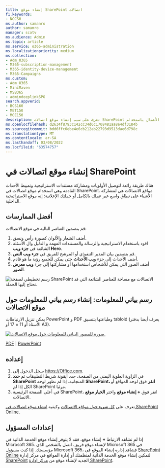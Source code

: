 ```yaml
---
title: إنشاء موقع SharePoint اتصالات
f1.keywords:
- NOCSH
ms.author: samanro
author: samanro
manager: scotv
ms.audience: Admin
ms.topic: article
ms.service: o365-administration
ms.localizationpriority: medium
ms.collection:
- Adm_O365
- M365-subscription-management
- M365-identity-device-management
- M365-Campaigns
ms.custom:
- Adm_O365
- MiniMaven
- MSB365
- admindeeplinkSPO
search.appverid:
- BCS160
- MET150
- MOE150
description: تعرف على سبب إنشاء موقع اتصالات SharePoint للحملة أو الأعمال باستخدام Microsoft 365.
ms.openlocfilehash: d2634f8793c142cc34d6c1708481aa8e4df3184b
ms.sourcegitcommit: bdd6ffc6ebe4e6cb212ab22793d9513dae6d798c
ms.translationtype: MT
ms.contentlocale: ar-SA
ms.lasthandoff: 03/08/2022
ms.locfileid: "63574757"
---
```

# <a name="create-a-communications-site-in-sharepoint"></a>إنشاء موقع اتصالات في SharePoint

هناك طريقة رائعة لتوصيل الأولويات ومشاركة مستندات الاستراتيجية وتمييط الأحداث القادمة وهي استخدام موقع اتصالات في SharePoint. مواقع الاتصالات هي لمشاركة الأشياء على نطاق واسع عبر عملك بالكامل أو حملتك الإعلانية؛ إنه موقع الاستراتيجية الداخلية.

## <a name="best-practices"></a>أفضل الممارسات

قم بتضمين العناصر التالية في موقع الاتصالات:

1. أضف الشعار والألوان كصورة رأس ونسق.
2. اقود باستخدام الاستراتيجية والرسالة والمستندات المهمة و الدليل وال الأسئلة الشائعة في **جزء ويب Hero**.
3. قم بتضمين بيان المدير التنفيذي أو المرشح للفريق في **جزء ويب النص**.
4. أضف الأحداث إلى جزء **ويب الأحداث** حتى يمكن للجميع رؤية ما هو قادم.
5. أضف الصور التي يمكن للأشخاص استخدامها أو مشاركتها إلى جزء **ويب معرض الصور**.

![رسم تخطيطي لصفحة SharePoint الاتصالات مع مساحة للعناصر الشائعة التي قد تحتاج إليها الحملة.](../media/m365-democracy-comms-site.png)

## <a name="infographic-create-a-communications-site-infographic"></a>رسم بياني للمعلومات: إنشاء رسم بياني للمعلومات حول موقع الاتصالات

يمكن تنزيل الارتباطات PowerPoint و PDF وطباعتها بتنسيق tabloid (يعرف أيضا بدفتر الأستاذ أو 11 × 17 أو A3).

[![صورة للمصور البياني للمعلومات حول موقع الاتصالات.](../media/M365-Campaigns-CreateCommunicationSite-358-201.png)](https://download.microsoft.com/download/3/f/f/3ff49b41-e5a4-4993-a00c-7f791a80b627/M365CampaignsCreateCommunicationSite.pdf)

[PDF](https://download.microsoft.com/download/3/f/f/3ff49b41-e5a4-4993-a00c-7f791a80b627/M365CampaignsCreateCommunicationSite.pdf) |  [PowerPoint](https://download.microsoft.com/download/3/f/f/3ff49b41-e5a4-4993-a00c-7f791a80b627/M365CampaignsCreateCommunicationSite.pptx)

## <a name="set-it-up"></a>إعداده

1. سجل الدخول إلى https://Office.com.
2. في الزاوية العلوية اليمنى من الصفحة، حدد أيقونة شريط التطبيقات ثم **حدد SharePoint** المتجانبة. إذا لم تظهر لوحة **SharePoint، انقر** فوق لوحة المواقع أو الكل إذا لم  SharePoint مرئيا.
3. في أعلى الصفحة الرئيسية SharePoint، انقر فوق **+ إنشاء موقع** واختر **الخيار موقع** الاتصالات.

تعرف على [كل شيء حول مواقع الاتصالات](https://support.office.com/article/What-is-a-SharePoint-communication-site-94A33429-E580-45C3-A090-5512A8070732) وكيفية [إنشاء موقع اتصالات في SharePoint Online](https://support.microsoft.com/en-us/office/create-a-communication-site-in-sharepoint-online-7fb44b20-a72f-4d2c-9173-fc8f59ba50eb).

## <a name="admin-settings"></a>إعدادات المسؤول

إذا لم تشاهد الارتباط **+** إنشاء موقع، فقد لا يتوفر إنشاء موقع الخدمة الذاتية في Microsoft 365. لإنشاء موقع فريق، اتصل بالشخص الذي Microsoft 365 في مؤسستك. إذا كنت مسؤول Microsoft 365، فشاهد إدارة إنشاء الموقع في [SharePoint Online](/sharepoint/manage-site-creation) لتمكين إنشاء موقع الخدمة الذاتية لمنظمتك أو إدارة المواقع في مركز إدارة [SharePoint](/sharepoint/manage-sites-in-new-admin-center) الجديد لإنشاء موقع من <a href="https://go.microsoft.com/fwlink/?linkid=2185219" target="_blank">مركز إدارة SharePoint</a>.